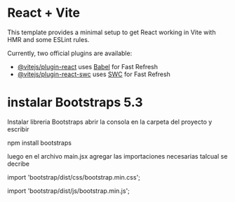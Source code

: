# React + Vite

This template provides a minimal setup to get React working in Vite with HMR and some ESLint rules.

Currently, two official plugins are available:

- [@vitejs/plugin-react](https://github.com/vitejs/vite-plugin-react/blob/main/packages/plugin-react/README.md) uses [Babel](https://babeljs.io/) for Fast Refresh
- [@vitejs/plugin-react-swc](https://github.com/vitejs/vite-plugin-react-swc) uses [SWC](https://swc.rs/) for Fast Refresh


# instalar Bootstraps 5.3

Instalar libreria Bootstraps abrir la consola en la carpeta del proyecto y escribir

npm install bootstraps

luego en el archivo main.jsx agregar las importaciones necesarias talcual se decribe

import 'bootstrap/dist/css/bootstrap.min.css';

import 'bootstrap/dist/js/bootstrap.min.js';




